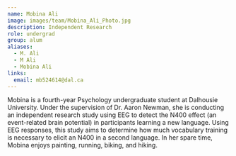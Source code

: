 ```yaml
---
name: Mobina Ali
image: images/team/Mobina_Ali_Photo.jpg
description: Independent Research
role: undergrad
group: alum
aliases:
  - M. Ali
  - M Ali
  - Mobina Ali
links:
  email: mb524614@dal.ca
---
```


Mobina is a fourth-year Psychology undergraduate student at Dalhousie University. Under the supervision of Dr. Aaron Newman, she is conducting an independent research study using EEG to detect the N400 effect (an event-related brain potential) in participants learning a new language. Using EEG responses, this study aims to determine how much vocabulary training is necessary to elicit an N400 in a second language. In her spare time, Mobina enjoys painting, running, biking, and hiking.